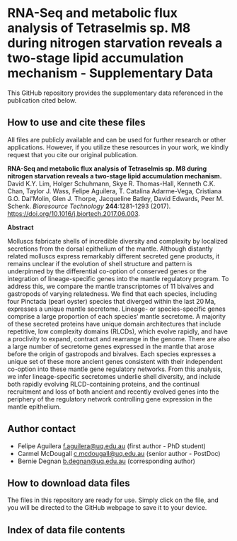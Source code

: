 # RNA-Seq and metabolic flux analysis of Tetraselmis sp. M8 during nitrogen starvation reveals a two-stage lipid accumulation mechanism - Supplementary Data

This GitHub repository provides the supplementary data referenced in the publication cited below.

## How to use and cite these files 

All files are publicly available and can be used for further research or other applications. However, if you utilize these resources in your work, we kindly request that you cite our original publication.

**RNA-Seq and metabolic flux analysis of Tetraselmis sp. M8 during nitrogen starvation reveals a two-stage lipid accumulation mechanism.** David K.Y. Lim, Holger Schuhmann, Skye R. Thomas-Hall, Kenneth C.K. Chan, Taylor J. Wass, Felipe Aguilera, T. Catalina Adarme-Vega, Cristiana G.O. Dal'Molin, Glen J. Thorpe, Jacqueline Batley, David Edwards, Peer M. Schenk. *Bioresource Technology* **244**:1281-1293 (2017). https://doi.org/10.1016/j.biortech.2017.06.003.

**Abstract**

Molluscs fabricate shells of incredible diversity and complexity by localized secretions from the dorsal epithelium of the mantle. Although distantly related molluscs express remarkably different secreted gene products, it remains unclear if the evolution of shell structure and pattern is underpinned by the differential co-option of conserved genes or the integration of lineage-specific genes into the mantle regulatory program. To address this, we compare the mantle transcriptomes of 11 bivalves and gastropods of varying relatedness. We find that each species, including four Pinctada (pearl oyster) species that diverged within the last 20 Ma, expresses a unique mantle secretome. Lineage- or species-specific genes comprise a large proportion of each species’ mantle secretome. A majority of these secreted proteins have unique domain architectures that include repetitive, low complexity domains (RLCDs), which evolve rapidly, and have a proclivity to expand, contract and rearrange in the genome. There are also a large number of secretome genes expressed in the mantle that arose before the origin of gastropods and bivalves. Each species expresses a unique set of these more ancient genes consistent with their independent co-option into these mantle gene regulatory networks. From this analysis, we infer lineage-specific secretomes underlie shell diversity, and include both rapidly evolving RLCD-containing proteins, and the continual recruitment and loss of both ancient and recently evolved genes into the periphery of the regulatory network controlling gene expression in the mantle epithelium.

## Author contact

- Felipe Aguilera f.aguilera@uq.edu.au (first author - PhD student)
- Carmel McDougall c.mcdougall@uq.edu.au (senior author - PostDoc)
- Bernie Degnan b.degnan@uq.edu.au (corresponding author)

## How to download data files

The files in this repository are ready for use. Simply click on the file, and you will be directed to the GitHub webpage to save it to your device.

## Index of data file contents

